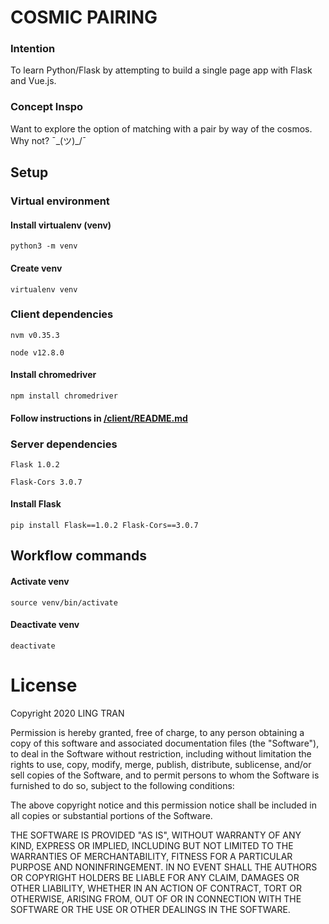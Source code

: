 # COSMIC PAIRING

### Intention

To learn Python/Flask by attempting to build a single page app with Flask and Vue.js.

### Concept Inspo

Want to explore the option of matching with a pair by way of the cosmos. Why not?  ¯\_(ツ)_/¯

## Setup

### Virtual environment

#### Install virtualenv (venv) 
```
python3 -m venv
```

#### Create venv
```
virtualenv venv
```

### Client dependencies

```
nvm v0.35.3

node v12.8.0
```

#### Install chromedriver
```
npm install chromedriver
```

#### Follow instructions in [/client/README.md](client/README.md)

### Server dependencies

```
Flask 1.0.2

Flask-Cors 3.0.7
```

#### Install Flask 
```
pip install Flask==1.0.2 Flask-Cors==3.0.7
```

## Workflow commands

#### Activate venv
```
source venv/bin/activate
```

#### Deactivate venv
```
deactivate
```

# License

Copyright 2020 LING TRAN

Permission is hereby granted, free of charge, to any person obtaining a copy of this software and associated documentation files (the "Software"), to deal in the Software without restriction, including without limitation the rights to use, copy, modify, merge, publish, distribute, sublicense, and/or sell copies of the Software, and to permit persons to whom the Software is furnished to do so, subject to the following conditions:

The above copyright notice and this permission notice shall be included in all copies or substantial portions of the Software.

THE SOFTWARE IS PROVIDED "AS IS", WITHOUT WARRANTY OF ANY KIND, EXPRESS OR IMPLIED, INCLUDING BUT NOT LIMITED TO THE WARRANTIES OF MERCHANTABILITY, FITNESS FOR A PARTICULAR PURPOSE AND NONINFRINGEMENT. IN NO EVENT SHALL THE AUTHORS OR COPYRIGHT HOLDERS BE LIABLE FOR ANY CLAIM, DAMAGES OR OTHER LIABILITY, WHETHER IN AN ACTION OF CONTRACT, TORT OR OTHERWISE, ARISING FROM, OUT OF OR IN CONNECTION WITH THE SOFTWARE OR THE USE OR OTHER DEALINGS IN THE SOFTWARE.